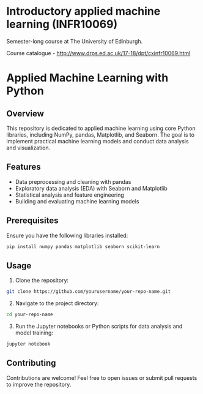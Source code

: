 # Introductory applied machine learning (INFR10069)

Semester-long course at The University of Edinburgh.

Course catalogue - http://www.drps.ed.ac.uk/17-18/dpt/cxinfr10069.html


# Applied Machine Learning with Python

## Overview
This repository is dedicated to applied machine learning using core Python libraries, including NumPy, pandas, Matplotlib, and Seaborn. The goal is to implement practical machine learning models and conduct data analysis and visualization.

## Features
- Data preprocessing and cleaning with pandas
- Exploratory data analysis (EDA) with Seaborn and Matplotlib
- Statistical analysis and feature engineering
- Building and evaluating machine learning models

## Prerequisites
Ensure you have the following libraries installed:

```bash
pip install numpy pandas matplotlib seaborn scikit-learn
```

## Usage
1. Clone the repository:

```bash
git clone https://github.com/yourusername/your-repo-name.git
```

2. Navigate to the project directory:

```bash
cd your-repo-name
```

3. Run the Jupyter notebooks or Python scripts for data analysis and model training:

```bash
jupyter notebook
```

## Contributing
Contributions are welcome! Feel free to open issues or submit pull requests to improve the repository.

